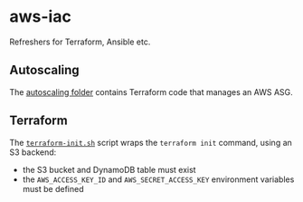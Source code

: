 # aws-iac
Refreshers for Terraform, Ansible etc.

## Autoscaling
The [autoscaling folder](./autoscaling/README.md) contains Terraform code that
manages an AWS ASG.

## Terraform
The [`terraform-init.sh`](./terraform/scripts/terraform-init.sh) script wraps the `terraform init`
command, using an S3 backend:
* the S3 bucket and DynamoDB table must exist
* the `AWS_ACCESS_KEY_ID` and `AWS_SECRET_ACCESS_KEY` environment variables must be defined